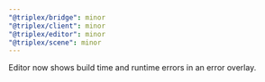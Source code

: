 ```yaml
---
"@triplex/bridge": minor
"@triplex/client": minor
"@triplex/editor": minor
"@triplex/scene": minor
---
```


Editor now shows build time and runtime errors in an error overlay.
